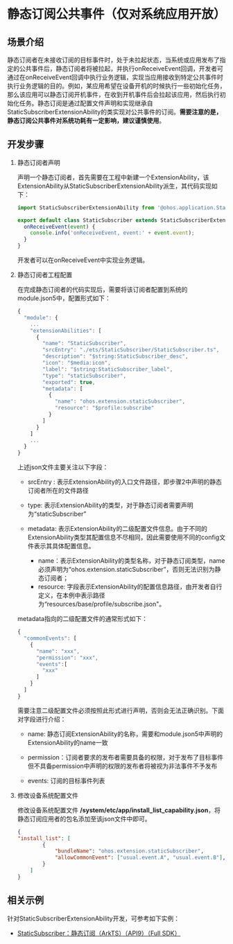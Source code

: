 # 静态订阅公共事件（仅对系统应用开放）

## 场景介绍

静态订阅者在未接收订阅的目标事件时，处于未拉起状态，当系统或应用发布了指定的公共事件后，静态订阅者将被拉起，并执行onReceiveEvent回调，开发者可通过在onReceiveEvent回调中执行业务逻辑，实现当应用接收到特定公共事件时执行业务逻辑的目的。例如，某应用希望在设备开机的时候执行一些初始化任务，那么该应用可以静态订阅开机事件，在收到开机事件后会拉起该应用，然后执行初始化任务。静态订阅是通过配置文件声明和实现继承自StaticSubscriberExtensionAbility的类实现对公共事件的订阅。**需要注意的是，静态订阅公共事件对系统功耗有一定影响，建议谨慎使用**。

## 开发步骤

1. 静态订阅者声明

   声明一个静态订阅者，首先需要在工程中新建一个ExtensionAbility，该ExtensionAbility从StaticSubscriberExtensionAbility派生，其代码实现如下：

   ```ts
   import StaticSubscriberExtensionAbility from '@ohos.application.StaticSubscriberExtensionAbility'
   
   export default class StaticSubscriber extends StaticSubscriberExtensionAbility {
     onReceiveEvent(event) {
       console.info('onReceiveEvent, event:' + event.event);
     }
   }
   ```

   开发者可以在onReceiveEvent中实现业务逻辑。

2. 静态订阅者工程配置

   在完成静态订阅者的代码实现后，需要将该订阅者配置到系统的module.json5中，配置形式如下：

   ```ts
   {
     "module": {
       ...
       "extensionAbilities": [
         {
           "name": "StaticSubscriber",
           "srcEntry": "./ets/StaticSubscriber/StaticSubscriber.ts",
           "description": "$string:StaticSubscriber_desc",
           "icon": "$media:icon",
           "label": "$string:StaticSubscriber_label",
           "type": "staticSubscriber",
           "exported": true,
           "metadata": [
             {
               "name": "ohos.extension.staticSubscriber",
               "resource": "$profile:subscribe"
             }
           ]
         }
       ]
       ...
     }
   }
   ```

   上述json文件主要关注以下字段：

   - srcEntry : 表示ExtensionAbility的入口文件路径，即步骤2中声明的静态订阅者所在的文件路径

   - type: 表示ExtensionAbility的类型，对于静态订阅者需要声明为“staticSubscriber”

   - metadata: 表示ExtensionAbility的二级配置文件信息。由于不同的ExtensionAbility类型其配置信息不尽相同，因此需要使用不同的config文件表示其具体配置信息。
        - name：表示ExtensionAbility的类型名称，对于静态订阅类型，name必须声明为“ohos.extension.staticSubscriber”，否则无法识别为静态订阅者；
        - resource: 字段表示ExtensionAbility的配置信息路径，由开发者自行定义，在本例中表示路径为“resources/base/profile/subscribe.json"。

   metadata指向的二级配置文件的通常形式如下：

   ```ts
   {
     "commonEvents": [
       {
         "name": "xxx",
         "permission": "xxx",
         "events":[
           "xxx"
         ]
       }
     ]
   }
   ```

   需要注意二级配置文件必须按照此形式进行声明，否则会无法正确识别。下面对字段进行介绍：

   - name: 静态订阅ExtensionAbility的名称，需要和module.json5中声明的ExtensionAbility的name一致

   - permission：订阅者要求的发布者需要具备的权限，对于发布了目标事件但不具备permission中声明的权限的发布者将被视为非法事件不予发布

   - events: 订阅的目标事件列表

3. 修改设备系统配置文件

    修改设备系统配置文件 **/system/etc/app/install_list_capability.json**，将静态订阅应用者的包名添加至该json文件中即可。

    ```json
   {
    "install_list": [
            {
                "bundleName": "ohos.extension.staticSubscriber",
                "allowCommonEvent": ["usual.event.A", "usual.event.B"],
            }
        ]
    }
   ```
## 相关示例

针对StaticSubscriberExtensionAbility开发，可参考如下实例：

- [StaticSubscriber：静态订阅（ArkTS）（API9）（Full SDK）](https://gitee.com/openharmony/applications_app_samples/tree/master/code/SystemFeature/ApplicationModels/StaticSubscriber)

